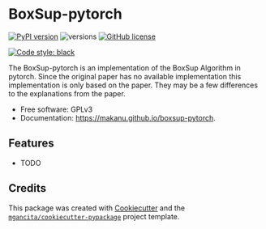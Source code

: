 # BoxSup-pytorch


[![PyPI version](https://badge.fury.io/py/boxsup-pytorch.svg)](https://badge.fury.io/py/boxsup-pytorch)
![versions](https://img.shields.io/pypi/pyversions/boxsup-pytorch.svg)
[![GitHub license](https://img.shields.io/github/license/makanu/boxsup-pytorch.svg)](https://github.com/makanu/boxsup-pytorch/blob/main/LICENSE)


[![Code style: black](https://img.shields.io/badge/code%20style-black-000000.svg)](https://github.com/psf/black)


The BoxSup-pytorch is an implementation of the BoxSup Algorithm in pytorch. Since the original paper has no available implementation this implementation is only based on the paper. They may be a few differences to the explanations from the paper.


- Free software: GPLv3
- Documentation: https://makanu.github.io/boxsup-pytorch.


## Features

* TODO

## Credits


This package was created with [Cookiecutter](https://github.com/audreyr/cookiecutter) and the [`mgancita/cookiecutter-pypackage`](https://mgancita.github.io/cookiecutter-pypackage/) project template.
